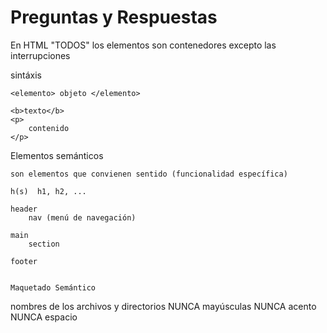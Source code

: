 # Preguntas y Respuestas


En HTML "TODOS" los elementos son contenedores
excepto las interrupciones


sintáxis

    <elemento> objeto </elemento>

    <b>texto</b>
    <p>
        contenido
    </p>



Elementos semánticos

    son elementos que convienen sentido (funcionalidad específica)

    h(s)  h1, h2, ...

    header
        nav (menú de navegación)

    main    
        section

    footer


    Maquetado Semántico






nombres de los archivos y directorios
NUNCA mayúsculas
NUNCA acento
NUNCA espacio

